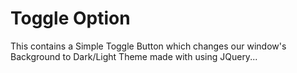 # Toggle Option
This contains a  Simple Toggle Button which changes our window's Background to Dark/Light Theme made with using JQuery...
